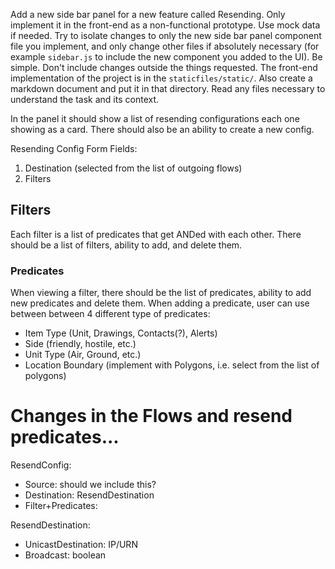 Add a new side bar panel for a new feature called Resending. Only implement it in the front-end as a non-functional prototype. Use mock data if needed. Try to isolate changes to only the new side bar panel component file you implement, and only change other files if absolutely necessary (for example `sidebar.js` to include the new component you added to the UI). Be simple. Don't include changes outside the things requested. The front-end implementation of the project is in the `staticfiles/static/`. Also create a markdown document and put it in that directory. Read any files necessary to understand the task and its context.

In the panel it should show a list of resending configurations each one showing as a card.
There should also be an ability to create a new config.

Resending Config Form Fields:

1. Destination (selected from the list of outgoing flows)
2. Filters

## Filters

Each filter is a list of predicates that get ANDed with each other. There should be a list of filters, ability to add, and delete them.

### Predicates

When viewing a filter, there should be the list of predicates, ability to add new predicates and delete them.
When adding a predicate, user can use between between 4 different type of predicates:

- Item Type (Unit, Drawings, Contacts(?), Alerts)
- Side (friendly, hostile, etc.)
- Unit Type (Air, Ground, etc.)
- Location Boundary (implement with Polygons, i.e. select from the list of polygons)

# Changes in the Flows and resend predicates...

ResendConfig:

- Source: should we include this?
- Destination: ResendDestination
- Filter+Predicates:

ResendDestination:

<!-- - Source: which radio to use // CHOOSE WHEN SENDING  -->

- UnicastDestination: IP/URN
- Broadcast: boolean
